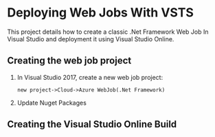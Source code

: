 # Deploying Web Jobs With VSTS

This project details how to create a classic .Net Framework Web Job In Visual Studio and deployment it using Visual Studio Online.



## Creating the web job project

1. In Visual Studio 2017, create a new web job project:

    `new project->Cloud->Azure WebJob(.Net Framework)`

2. Update Nuget Packages



## Creating the Visual Studio Online Build



